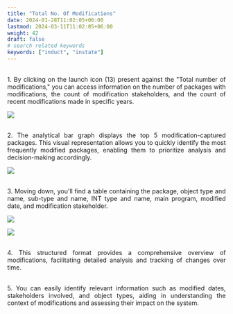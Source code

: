 ```yaml
---
title: "Total No. Of Modifications"
date: 2024-01-28T11:02:05+06:00
lastmod: 2024-03-11T11:02:05+06:00
weight: 42
draft: false
# search related keywords
keywords: ["induct", "instate"]
---
```

<div style='text-align: justify;'>

</br>1. By clicking on the launch icon (13) present against the "Total number of modifications," you can access information on the number of packages with modifications, the count of modification stakeholders, and the count of recent modifications made in specific years.

![](https://storage.googleapis.com/ktern-public-files/product-documentation/Digital%20Maps/86_launch_total_no_of_modifications_custom_objects_assessment_digital_maps.png)

</br>2. The analytical bar graph displays the top 5 modification-captured packages. This visual representation allows you to quickly identify the most frequently modified packages, enabling them to prioritize analysis and decision-making accordingly.

![](https://storage.googleapis.com/ktern-public-files/product-documentation/Digital%20Maps/87_total_no_of_modifications_custom_objects_assessment_digital_maps.png)

</br>3. Moving down, you'll find a table containing the package, object type and name, sub-type and name, INT type and name, main program, modified date, and modification stakeholder. 

![](https://storage.googleapis.com/ktern-public-files/product-documentation/Digital%20Maps/88_table_total_no_of_modifications_custom_objects_assessment_digital_maps.png)
 
![](https://storage.googleapis.com/ktern-public-files/product-documentation/Digital%20Maps/89_table_total_no_of_modifications_custom_objects_assessment_digital_maps.png)

</br>4. This structured format provides a comprehensive overview of modifications, facilitating detailed analysis and tracking of changes over time. 

</br>5. You can easily identify relevant information such as modified dates, stakeholders involved, and object types, aiding in understanding the context of modifications and assessing their impact on the system.

</div>